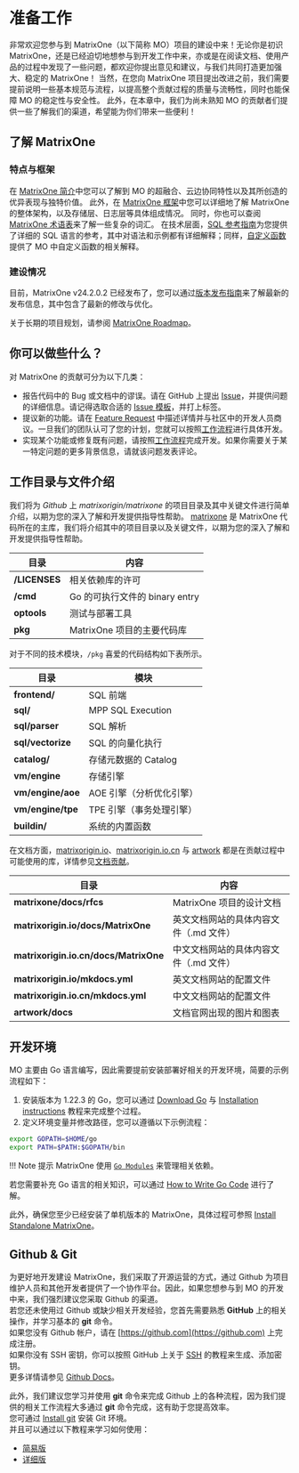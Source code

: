 # **准备工作**

非常欢迎您参与到 MatrixOne（以下简称 MO）项目的建设中来！无论你是初识 MatrixOne，还是已经迫切地想参与到开发工作中来，亦或是在阅读文档、使用产品的过程中发现了一些问题，都欢迎你提出意见和建议，与我们共同打造更加强大、稳定的 MatrixOne！
当然，在您向 MatrixOne 项目提出改进之前，我们需要提前说明一些基本规范与流程，以提高整个贡献过程的质量与流畅性，同时也能保障 MO 的稳定性与安全性。
此外，在本章中，我们为尚未熟知 MO 的贡献者们提供一些了解我们的渠道，希望能为你们带来一些便利！

## **了解 MatrixOne**

### 特点与框架

在 [MatrixOne 简介](./../../Overview/matrixone-introduction.md)中您可以了解到 MO 的超融合、云边协同特性以及其所创造的优异表现与独特价值。
此外，在 [MatrixOne 框架](./../../Overview/architecture/matrixone-architecture-design.md)中您可以详细地了解 MatrixOne 的整体架构，以及存储层、日志层等具体组成情况。
同时，你也可以查阅 [MatrixOne 术语表](../../glossary.md)来了解一些复杂的词汇。
在技术层面，[SQL 参考指南](./../../Reference/SQL-Reference/Data-Definition-Language/create-database.md)为您提供了详细的 SQL 语言的参考，其中对语法和示例都有详细解释；同样，[自定义函数](../../Reference/Functions-and-Operators/Mathematical/abs.md)提供了 MO 中自定义函数的相关解释。

### 建设情况

目前，MatrixOne v24.2.0.2 已经发布了，您可以通过[版本发布指南](./../../Release-Notes/v24.2.0.2.md)来了解最新的发布信息，其中包含了最新的修改与优化。

关于长期的项目规划，请参阅 [MatrixOne Roadmap](https://github.com/matrixorigin/matrixone/issues/613)。

## **你可以做些什么？**

对 MatrixOne 的贡献可分为以下几类：

* 报告代码中的 Bug 或文档中的谬误。请在 GitHub 上提出 [Issue](https://github.com/matrixorigin/matrixone/issues/new/choose)，并提供问题的详细信息。请记得选取合适的 [Issue 模板](report-an-issue.md)，并打上标签。
* 提议新的功能。请在 [Feature Request](https://github.com/matrixorigin/matrixone/issues/new/choose) 中描述详情并与社区中的开发人员商议。一旦我们的团队认可了您的计划，您就可以按照[工作流程](contribute-code.md#workflow)进行具体开发。
* 实现某个功能或修复既有问题，请按照[工作流程](contribute-code.md#workflow)完成开发。如果你需要关于某一特定问题的更多背景信息，请就该问题发表评论。

## **工作目录与文件介绍**

我们将为 *Github* 上 *matrixorigin/matrixone* 的项目目录及其中关键文件进行简单介绍，以期为您的深入了解和开发提供指导性帮助。
[matrixone](https://github.com/matrixorigin/matrixone) 是 MatrixOne 代码所在的主库，我们将介绍其中的项目目录以及关键文件，以期为您的深入了解和开发提供指导性帮助。

| 目录          | 内容                           |
| ------------- | ------------------------------ |
| **/LICENSES** | 相关依赖库的许可               |
| **/cmd**      | Go 的可执行文件的 binary entry |
| **optools**   | 测试与部署工具                 |
| **pkg**       | MatrixOne 项目的主要代码库     |

对于不同的技术模块，`/pkg` 喜爱的代码结构如下表所示。

| 目录              | 模块                                                                           |
| ----------------- | ------------------------------------------------------------------------------ |
| **frontend/**     | SQL 前端                                                                       |
| **sql/**          | MPP SQL Execution                                                              |
| **sql/parser**    | SQL 解析                                                                       |
| **sql/vectorize** | SQL 的向量化执行 <!--这个也没有了，潇哥帮忙看看这里改成什么喜欢的代码文件夹--> |
| **catalog/**      | 存储元数据的 Catalog                                                           |
| **vm/engine**     | 存储引擎                                                                       |
| **vm/engine/aoe** | AOE 引擎（分析优化引擎）<!--潇哥帮忙看看这里改成什么喜欢的代码文件夹-->        |
| **vm/engine/tpe** | TPE 引擎（事务处理引擎） <!--潇哥帮忙看看这里改成什么喜欢的代码文件夹-->       |
| **buildin/**      | 系统的内置函数 <!--这个也没有了，潇哥帮忙看看这里改成什么喜欢的代码文件夹-->   |

在文档方面，[matrixorigin.io](https://github.com/matrixorigin/matrixorigin.io)、[matrixorigin.io.cn](https://github.com/matrixorigin/matrixorigin.io.cn) 与 [artwork](https://github.com/matrixorigin/artwork) 都是在贡献过程中可能使用的库，详情参见[文档贡献](contribute-documentation.md)。

| 目录                                  | 内容                                   |
| ------------------------------------- | -------------------------------------- |
| **matrixone/docs/rfcs**               | MatrixOne 项目的设计文档               |
| **matrixorigin.io/docs/MatrixOne**    | 英文文档网站的具体内容文件（.md 文件） |
| **matrixorigin.io.cn/docs/MatrixOne** | 中文文档网站的具体内容文件（.md 文件） |
| **matrixorigin.io/mkdocs.yml**        | 英文文档网站的配置文件                 |
| **matrixorigin.io.cn/mkdocs.yml**     | 中文文档网站的配置文件                 |
| **artwork/docs**                      | 文档官网出现的图片和图表               |

## **开发环境**  

MO 主要由 Go 语言编写，因此需要提前安装部署好相关的开发环境，简要的示例流程如下：

1. 安装版本为 1.22.3 的 Go，您可以通过 [Download Go](https://go.dev/dl/) 与 [Installation instructions](https://go.dev/doc/install) 教程来完成整个过程。
2. 定义环境变量并修改路径，您可以遵循以下示例流程：

```sh
export GOPATH=$HOME/go  
export PATH=$PATH:$GOPATH/bin
```

!!! Note 提示
    MatrixOne 使用 [`Go Modules`](https://github.com/golang/go/wiki/Modules) 来管理相关依赖。

若您需要补充 Go 语言的相关知识，可以通过 [How to Write Go Code](http://golang.org/doc/code.html) 进行了解。

此外，确保您至少已经安装了单机版本的 MatrixOne，具体过程可参照 [Install Standalone MatrixOne](./../../Get-Started/install-standalone-matrixone.md)。

## **Github & Git**

为更好地开发建设 MatrixOne，我们采取了开源运营的方式，通过 Github 为项目维护人员和其他开发者提供了一个协作平台。因此，如果您想参与到 MO 的开发中来，我们强烈建议您采取 Github 的渠道。  
若您还未使用过 Github 或缺少相关开发经验，您首先需要熟悉 **GitHub** 上的相关操作，并学习基本的 **git** 命令。  
如果您没有 Github 帐户，请在 [https://github.com](https://github.com) 上完成注册。  
如果你没有 SSH 密钥，你可以按照 GitHub 上关于 [SSH](https://docs.github.com/en/authentication/connecting-to-github-with-ssh/about-ssh) 的教程来生成、添加密钥。  
更多详情请参见 [Github Docs](https://docs.github.com/en)。

此外，我们建议您学习并使用 **git** 命令来完成 Github 上的各种流程，因为我们提供的相关工作流程大多通过 **git** 命令完成，这有助于您提高效率。  
您可通过 [Install git](http://git-scm.com/downloads) 安装 Git 环境。  
并且可以通过以下教程来学习如何使用：

* [简易版](https://education.github.com/git-cheat-sheet-education.pdf)
* [详细版](https://git-scm.com/book/en/v2)
